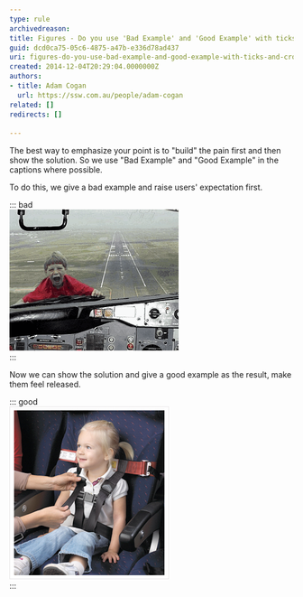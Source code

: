 ```yaml
---
type: rule
archivedreason: 
title: Figures - Do you use 'Bad Example' and 'Good Example' with ticks and crosses in captions?
guid: dcd0ca75-05c6-4875-a47b-e336d78ad437
uri: figures-do-you-use-bad-example-and-good-example-with-ticks-and-crosses-in-captions
created: 2014-12-04T20:29:04.0000000Z
authors:
- title: Adam Cogan
  url: https://ssw.com.au/people/adam-cogan
related: []
redirects: []

---
```


The best way to emphasize your point is to "build" the pain first and then show the solution. So we use "Bad Example" and "Good Example" in the captions where possible.

<!--endintro-->

To do this, we give a bad example and raise users' expectation first.

::: bad  
![Figure: Bad Example - kid not in his seat](ImageBadExample.gif)  
:::

Now we can show the solution and give a good example as the result, make them feel released.

::: good  
![Figure: Good Example - kid in his seat](kid-in-airplane-seat.jpg)  
:::
